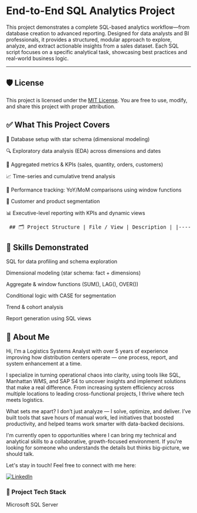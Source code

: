 # End-to-End SQL Analytics Project

This project demonstrates a complete SQL-based analytics workflow—from database creation to advanced reporting. Designed for data analysts and BI professionals, it provides a structured, modular approach to explore, analyze, and extract actionable insights from a sales dataset. Each SQL script focuses on a specific analytical task, showcasing best practices and real-world business logic.

---

## 🛡️ License

This project is licensed under the [MIT License](LICENSE). You are free to use, modify, and share this project with proper attribution.

## ✅ What This Project Covers

📁 Database setup with star schema (dimensional modeling)

🔍 Exploratory data analysis (EDA) across dimensions and dates

📏 Aggregated metrics & KPIs (sales, quantity, orders, customers)

📈 Time-series and cumulative trend analysis

🚀 Performance tracking: YoY/MoM comparisons using window functions

🧠 Customer and product segmentation

📊 Executive-level reporting with KPIs and dynamic views

<pre> ## 🗂 Project Structure | File / View | Description | |----------------------------------|-------------| | `00_init_database.sql` | Creates and loads a full analytics database with dimensional tables. | | `01_database_exploration.sql` | Explores schema, table structures, and metadata. | | `02_dimensions_exploration.sql` | Analyzes unique values in customer and product dimensions. | | `03_date_range_exploration.sql` | Examines time coverage and customer age distribution. | | `04_measures_exploration.sql` | Computes high-level KPIs: total sales, orders, quantities, etc. | | `05_magnitude_analysis.sql` | Breaks down key metrics by categories like gender, country, and product. | | `06_ranking_analysis.sql` | *(Optional next step: top N analysis, etc.)* | | `07_change_over_time_analysis.sql` | Analyzes sales and customer trends over time. | | `08_cumulative_analysis.sql` | Builds cumulative KPIs using window functions. | | `09_performance_analysis.sql` | Measures YoY performance using `LAG()` and `AVG()` windows. | | `10_data_segmentation.sql` | Segments customers and products based on behavior and cost tiers. | | `11_part_to_whole_analysis.sql` | Evaluates contribution to overall sales (percent of total). | | `12_report_customers.sql` | Creates a summary view of customer KPIs, segments, and behaviors. | | `13_report_products.sql` | Creates a view showing product performance, segmentation, and revenue metrics. | </pre>

## 🧠 Skills Demonstrated

SQL for data profiling and schema exploration

Dimensional modeling (star schema: fact + dimensions)

Aggregate & window functions (SUM(), LAG(), OVER())

Conditional logic with CASE for segmentation

Trend & cohort analysis

Report generation using SQL views

## 🌟 About Me

Hi, I’m a Logistics Systems Analyst with over 5 years of experience improving how distribution centers operate — one process, report, and system enhancement at a time.

I specialize in turning operational chaos into clarity, using tools like SQL, Manhattan WMS, and SAP S4 to uncover insights and implement solutions that make a real difference. From increasing system efficiency across multiple locations to leading cross-functional projects, I thrive where tech meets logistics.

What sets me apart? I don’t just analyze — I solve, optimize, and deliver. I’ve built tools that save hours of manual work, led initiatives that boosted productivity, and helped teams work smarter with data-backed decisions.

I'm currently open to opportunities where I can bring my technical and analytical skills to a collaborative, growth-focused environment. If you're looking for someone who understands the details but thinks big-picture, we should talk.

Let's stay in touch! Feel free to connect with me here:

[![LinkedIn](https://img.shields.io/badge/LinkedIn-Connect-blue?style=for-the-badge&logo=linkedin)](https://www.linkedin.com/in/ricardovargas-contact)

### 🧰 Project Tech Stack
Microsoft SQL Server

